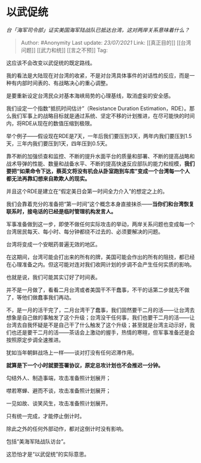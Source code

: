 # 以武促统
*台「海军司令部」证实美国海军陆战队已抵达台湾，这对两岸关系意味着什么？*

> Author: #Anonymity
> Last update: *23/07/2021* 
> Link: [[真正目的]] [[台湾问题]] [[武力和统]] [[言之不预]]
> Tag:  



这应该不会改变以武促统的既定路线。

我的看法是大陆现在对台湾的收紧，不是对台湾具体事件的对话性的反应，而是一种有内部时间表的、有战略决心的重心调整。

是要重新设定台湾民众对基本海峡局势的心理基线，取消虚妄的安全感。

我们设定一个指数“抵抗时间估计”（Resistance Duration Estimation，RDE）。那么我们军事上的战略目标就是通过系统、坚定不移的计划推进，在尽可能快的时间内，将RDE从现在的数值压缩到极限。

举个例子——假设现在RDE是7天，一年后我们要压到3天，两年内我们要压到1.5天，三年内我们要压到1天，四年压到0.5天。

靠不断的加强侦查和监控、不断的提升水面平台的质量和部署、不断的提高战略和战术导弹的性能、数量和战备水平、不断的提高快速反应部队的能力和规模，**我们要把“如果命令下达，蔡英文将没有机会从卧室跑到车库”变成一个台湾每一个人都无法再靠幻想来自欺欺人的现实。**

并且这个RDE是建立在“假定美日会第一时间全力介入”的想定之上的。

我们会靠着充分的准备把“第一时间”这个概念本身直接抹杀——**当你们和台湾恢复联系时，接电话的已经是临时管理机构发言人。**

军事准备做到这一步，即使不做任何实际攻击的举动，两岸关系问题也变成每一个台湾居民每天、每小时、每分钟都绕不过去的、必须要解决的问题。

台湾将变成一个安眠药普遍无效的地区。

在这期间，台湾可能会打出来的所有的牌，美国可能会作出的所有的阻挠，都已经在心理准备之内。但这可能对连对我们收网计划的步调不会产生任何实质的影响。

也就是说，我们可能其实订好了时间表。

并不是一月做了，看看二月台湾或者美国干不干蠢事，不干的话第二步就先不做了，等他们做蠢事我们再动。

不，是一月的活干完了，二月台湾干了蠢事，我们固然要干二月的活——让台湾去想象是自己做的事触发了这个升级；台湾没干任何事，我们也要干二月的活——让台湾去自我怀疑是不是自己干了什么触发了这个升级；甚至就是台湾主动示好，我们也还是要干二月的活——茶话会上激动的握手，热情的寒暄，但军事准备还是会按照原定步调全速推进。

犹如当年朝鲜战场上一样——谈对打没有任何迟滞作用。

**就算是下一个小时就要签署协议，原定总攻计划也不会推迟一分钟。**

  


勾结外人、制造事端，攻击准备照计划展开；

噤若寒蝉、避而不谈，攻击准备照计划展开；

一见如故、谈笑风生，攻击准备照计划展开。

  


只有统一完成，才能停止倒计时。

除此之外的任何外部动作，都对这倒计时没有影响。

包括“美海军陆战队访台”。

这恐怕才是“以武促统”的实际意思。



